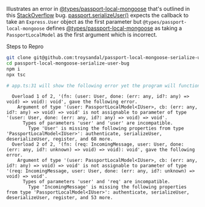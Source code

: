 Illustrates an error in [@types/passport-local-mongoose](https://github.com/DefinitelyTyped/DefinitelyTyped/tree/master/types/passport-local-mongoose) that's outlined in this [StackOverflow](https://stackoverflow.com/questions/67726174/passport-local-mongoose-serializeuser-incorrect-type) bug. [passport.serializeUser()](https://github.com/DefinitelyTyped/DefinitelyTyped/blob/cdf1d8ac3e92e6d596ee95d8a0b0aa5ebe7a0d8d/types/passport/index.d.ts#L84) expects the callback to take an `Express.User` object as the first parameter but `@types/passport-local-mongoose` defines [@types/passport-local-mongoose](https://github.com/DefinitelyTyped/DefinitelyTyped/blob/cdf1d8ac3e92e6d596ee95d8a0b0aa5ebe7a0d8d/types/passport-local-mongoose/index.d.ts#L38) as taking a `PassportLocalModel` as the first argument which is incorrect.

Steps to Repro
```bash
git clone git@github.com:troysandal/passport-local-mongoose-serialize-user-bug.git
cd passport-local-mongoose-serialize-user-bug
npm i
npx tsc

# app.ts:31 will show the following error yet the program will function fine.
```

```No overload matches this call.
  Overload 1 of 2, '(fn: (user: User, done: (err: any, id?: any) => void) => void): void', gave the following error.
    Argument of type '(user: PassportLocalModel<IUser>, cb: (err: any, id?: any) => void) => void' is not assignable to parameter of type '(user: User, done: (err: any, id?: any) => void) => void'.
      Types of parameters 'user' and 'user' are incompatible.
        Type 'User' is missing the following properties from type 'PassportLocalModel<IUser>': authenticate, serializeUser, deserializeUser, register, and 68 more.
  Overload 2 of 2, '(fn: (req: IncomingMessage, user: User, done: (err: any, id?: unknown) => void) => void): void', gave the following error.
    Argument of type '(user: PassportLocalModel<IUser>, cb: (err: any, id?: any) => void) => void' is not assignable to parameter of type '(req: IncomingMessage, user: User, done: (err: any, id?: unknown) => void) => void'.
      Types of parameters 'user' and 'req' are incompatible.
        Type 'IncomingMessage' is missing the following properties from type 'PassportLocalModel<IUser>': authenticate, serializeUser, deserializeUser, register, and 53 more.
```

